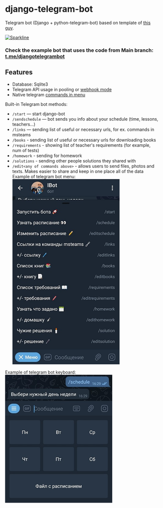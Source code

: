 # django-telegram-bot
Telegram bot (Django + python-telegram-bot) based on template of [this guy](https://github.com/ohld/django-telegram-bot/).

[![Sparkline](https://stars.medv.io/Naereen/badges.svg)](https://stars.medv.io/Naereen/badges)


### Check the example bot that uses the code from Main branch: [t.me/djangotelegrambot](https://t.me/djangotelegrambot)

## Features

* Database: Sqlite3
* Telegram API usage in pooling or [webhook mode](https://core.telegram.org/bots/api#setwebhook)
* Native telegram [commands in menu](https://github.com/ohld/django-telegram-bot/blob/main/.github/imgs/bot_commands_example.jpg)

Built-in Telegram bot methods:
* `/start` — start django-bot
* `/sendschedule` — bot sends you info about your schedule (time, lessons, teachers...)
* `/links` — sending list of useful or necessary urls, for ex. commands in msteams 
* `/books` - sending list of useful or necessary urls for downloading books
* `/requirements` - showing list of teacher's requirements (for example, num of tests)
* `/homework` - sending for homework
* `/solutions` - sending other people solutions they shared with
* `/edit<any of commands above>` - allows users to send files, photos and texts. Makes easier to share and keep in one place all of the data
Example of telegram bot menu:
![schedule menu](/.github/imgs/example1.jpg)

Example of telegram bot keyboard:
![keyboard](/.github/imgs/example2.jpg)